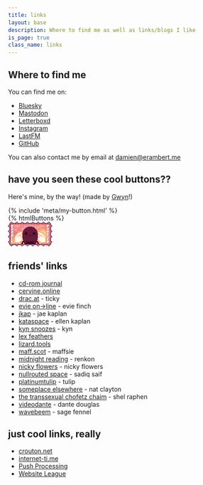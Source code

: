 ```yaml
---
title: links
layout: base
description: Where to find me as well as links/blogs I like
is_page: true
class_name: links
---
```


## Where to find me

You can find me on:

- [Bluesky](https://bsky.app/profile/eramdam.me)
- [Mastodon](https://social.erambert.me/@eramdam)
- [Letterboxd](https://letterboxd.com/eramdam/)
- [Instagram](https://instagram.com/eramdam)
- [LastFM](https://www.last.fm/user/eramdam)
- [GitHub](https://github.com/eramdam)

You can also contact me by email at [damien@erambert.me](mailto:damien@erambert.me)

## have you seen these cool buttons??

Here's mine, by the way! (made by [Gwyn](https://shadenexus.com/)!)

<div class="buttons-mybutton">{% include 'meta/my-button.html' %}</div>

<div class="buttons">
  {% htmlButtons %}
</div>

<div class="eggbug-buttons"><img src="/public/buttons/eggbugforeverowo.png" class="pixel" /></div>

## friends' links

- [cd-rom journal](https://cdrom.ca/)
- [cervine.online](https://cervine.online/)
- [drac.at](https://drac.at/) - ticky
- [evie on→line](https://ewie.online/) - evie finch
- [jkap](https://jkap.io) - jae kaplan
- [kataspace](https://ellen.zone/) - ellen kaplan
- [kyn snoozes](https://kyn.bearblog.dev/) - kyn
- [lex feathers](https://lexfeathers.ca/)
- [lizard.tools](https://lizard.tools)
- [maff.scot](https://maff.scot/) - maffsie
- [midnight reading](https://renkotsuban.com/) - renkon
- [nicky flowers](https://nickyflowers.com/) - nicky flowers
- [nullrouted space](https://nullrouted.space/) - sadiq saif
- [platinumtulip](https://platinumtulip.garden/) - tulip
- [someplace elsewhere](https://blog.someplace-else.xyz/) - nat clayton
- [the transsexual chofetz chaim](https://shelraphen.com/) - shel raphen
- [videodante](https://blog.dante.cool/) - dante douglas
- [wavebeem](https://www.wavebeem.com/) - sage fennel

## just cool links, really

- [crouton.net](https://crouton.net)
- [internet-ti.me](https://internet-ti.me/)
- [Push Processing](https://pushprocess.ing/)
- [Website League](https://websiteleague.org/)
